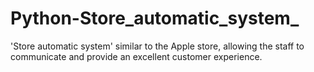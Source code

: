 # Python-Store_automatic_system_
'Store automatic system' similar to the Apple store, allowing the staff  to communicate and provide an excellent customer experience.
